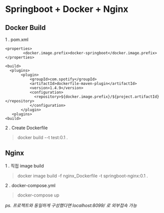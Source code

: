 # Springboot + Docker + Nginx

## Docker Build

1 . pom.xml
```
<properties>
        <docker.image.prefix>docker-springboot</docker.image.prefix>
</properties>

<build>
  <plugins>
       <plugin>
           <groupId>com.spotify</groupId>
           <artifactId>dockerfile-maven-plugin</artifactId>
           <version>1.4.9</version>
           <configuration>
             <repository>${docker.image.prefix}/${project.artifactId}</repository>
           </configuration>
       </plugin>
   <plugins>
<build>
```

2 . Create Dockerfile

> docker build --t test:0.1 .

## Nginx

1 . 직접 image build

> docker image build -f nginx_Dockerfile -t springboot-nginx:0.1 .

2 . docker-compose.yml

> docker-compose up


<i>ps. 프로젝트와 동일하게 구성했다면 localhost:8099/ 로 외부접속 가능

